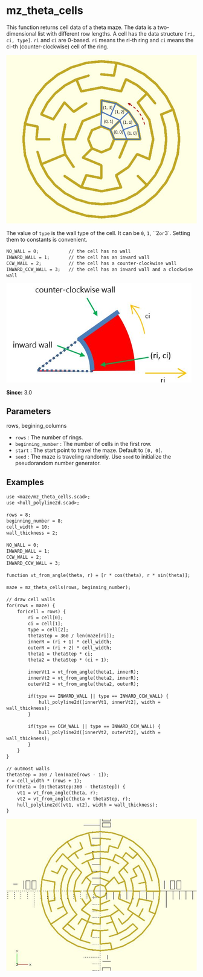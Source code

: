 # mz_theta_cells

This function returns cell data of a theta maze. The data is a two-dimensional list with different row lengths. A cell has the data structure `[ri, ci, type]`. `ri` and `ci` are 0-based. `ri` means the ri-th ring and `ci` means the ci-th (counter-clockwise) cell of the ring. 

![mz_theta_cells](images/lib3x-mz_theta_cells-1.JPG)

The value of `type` is the wall type of the cell. It can be `0`, `1`, ``2` or `3`. Setting them to constants is convenient.

	NO_WALL = 0;           // the cell has no wall
	INWARD_WALL = 1;       // the cell has an inward wall
	CCW_WALL = 2;          // the cell has a counter-clockwise wall
	INWARD_CCW_WALL = 3;   // the cell has an inward wall and a clockwise wall

![mz_theta_cells](images/lib3x-mz_theta_cells-2.JPG)

**Since:** 3.0

## Parameters
rows, begining_columns
- `rows` : The number of rings.
- `beginning_number` : The number of cells in the first row.
- `start` : The start point to travel the maze. Default to `[0, 0]`.
- `seed` : The maze is traveling randomly. Use `seed` to initialize the pseudorandom number generator.

## Examples
    
	use <maze/mz_theta_cells.scad>;
	use <hull_polyline2d.scad>;

	rows = 8;
	beginning_number = 8;
	cell_width = 10;
	wall_thickness = 2;

	NO_WALL = 0;           
	INWARD_WALL = 1;      
	CCW_WALL = 2;         
	INWARD_CCW_WALL = 3;   

	function vt_from_angle(theta, r) = [r * cos(theta), r * sin(theta)];

	maze = mz_theta_cells(rows, beginning_number);

	// draw cell walls
	for(rows = maze) {
		for(cell = rows) {
			ri = cell[0];
			ci = cell[1];
			type = cell[2];
			thetaStep = 360 / len(maze[ri]);
			innerR = (ri + 1) * cell_width;
			outerR = (ri + 2) * cell_width;
			theta1 = thetaStep * ci;
			theta2 = thetaStep * (ci + 1);
			
			innerVt1 = vt_from_angle(theta1, innerR);
			innerVt2 = vt_from_angle(theta2, innerR);
			outerVt2 = vt_from_angle(theta2, outerR);
			
			if(type == INWARD_WALL || type == INWARD_CCW_WALL) {
				hull_polyline2d([innerVt1, innerVt2], width = wall_thickness);
			}

			if(type == CCW_WALL || type == INWARD_CCW_WALL) {
				hull_polyline2d([innerVt2, outerVt2], width = wall_thickness);
			}
		} 
	}

    // outmost walls
	thetaStep = 360 / len(maze[rows - 1]);
	r = cell_width * (rows + 1);
	for(theta = [0:thetaStep:360 - thetaStep]) {
		vt1 = vt_from_angle(theta, r);
		vt2 = vt_from_angle(theta + thetaStep, r);
		hull_polyline2d([vt1, vt2], width = wall_thickness);
	} 

![mz_theta_cells](images/lib3x-mz_theta_cells-3.JPG)